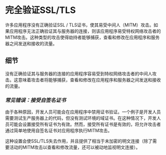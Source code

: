 # 完全验证SSL/TLS

许多应用程序没有正确验证SSL / TLS证书，使其易受中间人（MITM）攻击。如果应用程序无法正确验证其与服务器的连接，则该应用程序易受特权网络攻击者的MITM攻击。这种类型的攻击使得劫持者能够捕获，查看和修改在应用程序和服务器之间发送和接收的流量。

## 细节

没有正确验证其与服务器的连接的应用程序容易受到特权网络攻击者的中间人攻击。这意味着攻击者将能够捕获，查看和修改在应用程序和服务器之间发送和接收的流量。

### _常见错误：接受自签名证书_

由于各种原因，开发人员可能会在应用程序中禁用证书验证。一个例子是开发人员需要测试生产服务器上的代码，但没有测试环境的域证书。在这种情况下，开发人员可能会设置接受所有证书为有效。然而，接受所有证书是有效的，将允许攻击者通过简单地使用自签名证书对应用程序执行MITM攻击。

这种设置会使SSL/TLS失去作用，并且提供了相当于未加密的明文连接（除了需要活动的MITM攻击以查看和修改流量，还可以被动地监视明文连接）。

